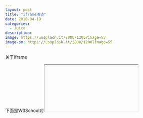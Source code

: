 ```yaml
---
layout: post
title: "iframe浅谈"
date: 2018-04-19
categories:
  - Juice
description: 
image: https://unsplash.it/2000/1200?image=55
image-sm: https://unsplash.it/2000/1200?image=55
---
```


关于iframe

下面是W3School对<iframe>的定义：
iframe 元素会创建包含另外一个文档的内联框架（即行内框架）。
不过按我的理解就是：iframe提供了一个简单的方式吧一个网站的内容嵌入到另一个网站中。

那iframe一般用在什么方面呢？

目前用得最多的是管理后台类网站，左边一个菜单list，右边就是iframe的tabs,可以随时打开、关闭页面。在这种系统中，如果把iframe替换成div，那么大量页面中相同类型的表格、表单等就要用不同的id、class。因为js是针对body下的所有对象的，所以这种系统用iframe比较好。可以在iframe里面自由使用js和标签id的定义，而且父页面和菜单列表一般不会刷新，所以iframe带来的内容也就和一般页面的刷新一样。

如果我们需要独立的浏览上下文，那就用iframe，否则不用。

iframe常被用于复用部分界面，比较早期的网站使用 iframe，主要是用于导航栏（navigator）。为什么？
因为一个网站很多页面的导航栏部分是相同的，在避免切换页面的时候重复下载，将导航栏和正文分开在 iframe 中，是一个方便的做法。同时带来的不利是，默认情况下，使用了 iframe 的网站的 URL 不会随着页面的变化而变化。这就意味着一旦刷新，网站可能又回到首页。

那么现在什么时候会用到 iframe 呢？
因为 iframe 的页面和父页面（parent）是分开的，所以它意味着，这是一个独立的区域，不受 parent 的 CSS 或者全局的 JavaScript 的影响。典型的，比如所见即所得的网页编辑器（WYSIWYG Online HTML Editor），因为它们需要 reset 自己的 CSS 到自己的标准，而不被 parent CSS 的 override。

使用 iframe 是不是一个好的用法（good practice），不能一概而论，但是可以肯定是，现在的大部分网站避免采用这种方式的。

iframe的优点

隔离上下文，便于更改，模块分离
iframe的缺点

iframe会阻塞主页面的Onload事件
搜索引擎的检索程序无法解读这种页面，不利于SEO
iframe和主页面共享连接池，而浏览器对相同域的连接有限制，所以会影响页面的并行加载
使用iframe之前需要考虑这两个缺点。如果需要使用iframe，最好是通过javascript动态给iframe添加src属性值，这样可以绕开以上两个问题
